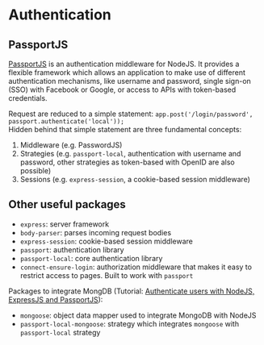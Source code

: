 # Authentication

## PassportJS

[PassportJS](https://www.passportjs.org/concepts/authentication/) is an authentication middleware for NodeJS. It provides a flexible framework which allows an application to make use of different authentication mechanisms, like username and password, single sign-on (SSO) with Facebook or Google, or access to APIs with token-based credentials.

Request are reduced to a simple statement: `app.post('/login/password', passport.authenticate('local'));`<br>
Hidden behind that simple statement are three fundamental concepts:
1. Middleware (e.g. PasswordJS)
2. Strategies (e.g. `passport-local`, authentication with username and password, other strategies as token-based with OpenID are also possible)
3. Sessions (e.g. `express-session`, a cookie-based session middleware)


## Other useful packages

- `express`: server framework
- `body-parser`: parses incoming request bodies
- `express-session`: cookie-based session middleware
- `passport`: authentication library
- `passport-local`: core authentication library
- `connect-ensure-login`: authorization middleware that makes it easy to restrict access to pages. Built to work with `passport`

Packages to integrate MongDB (Tutorial: [Authenticate users with NodeJS, ExpressJS and PassportJS](https://heynode.com/tutorial/authenticate-users-node-expressjs-and-passportjs/)):
- `mongoose`: object data mapper used to integrate MongoDB with NodeJS
- `passport-local-mongoose`: strategy which integrates `mongoose` with `passport-local` strategy
